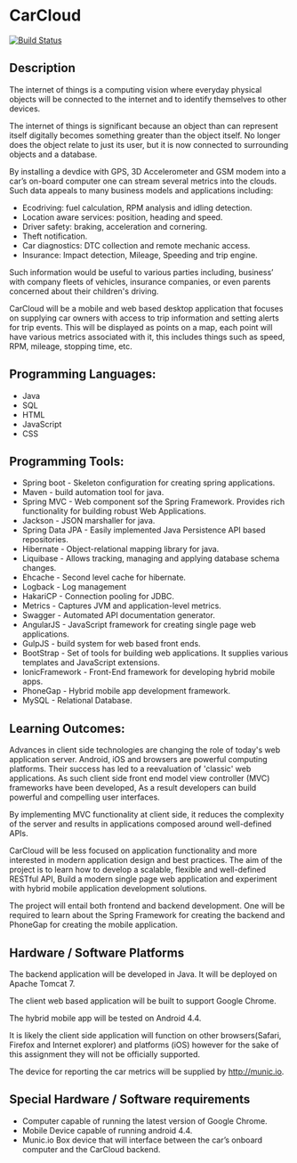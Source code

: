 # CarCloud

[![Build Status](https://travis-ci.org/imduffy15/carcloud-mobile-app.svg)](https://travis-ci.org/imduffy15/carcloud-mobile-app)

## Description

The internet of things is a computing vision where everyday physical objects will be connected to the internet and to identify themselves to other devices.

The internet of things is significant because an object than can represent itself digitally becomes something greater than the object itself. No longer does the object relate to just its user, but it is now connected to surrounding objects and a database. 

By installing a devdice with GPS, 3D Accelerometer and GSM modem into a car’s on-board computer one can stream several metrics into the clouds. Such data appeals to many business models and applications including: 

 - Ecodriving: fuel calculation, RPM analysis and idling detection.
 - Location aware services: position, heading and speed.
 - Driver safety: braking, acceleration and cornering.
 - Theft notification.
 - Car diagnostics: DTC collection and remote mechanic access.
 - Insurance: Impact detection, Mileage, Speeding and trip engine.

Such information would be useful to various parties including, business’ with company fleets of vehicles, insurance companies, or even parents concerned about their children's driving.

CarCloud will be a mobile and web based desktop application that focuses on supplying car owners with access to trip information and setting alerts for trip events. This will be displayed as points on a map, each point will have various metrics associated with it, this includes things such as speed, RPM, mileage, stopping time, etc.

## Programming Languages:

 - Java
 - SQL
 - HTML
 - JavaScript
 - CSS

## Programming Tools:

 - Spring boot - Skeleton configuration for creating spring applications.
 - Maven - build automation tool for java.
 - Spring MVC - Web component sof the Spring Framework. Provides rich functionality for building robust Web Applications.
 - Jackson - JSON marshaller for java.
 - Spring Data JPA - Easily implemented Java Persistence API based repositories. 
 - Hibernate - Object-relational mapping library for java.
 - Liquibase - Allows tracking, managing and applying database schema changes.
 - Ehcache - Second level cache for hibernate.
 - Logback - Log management
 - HakariCP - Connection pooling for JDBC.
 - Metrics - Captures JVM and application-level metrics.
 - Swagger - Automated API documentation generator.
 - AngularJS - JavaScript framework for creating single page web applications.
 - GulpJS - build system for web based front ends.
 - BootStrap - Set of tools for building web applications. It supplies various templates and JavaScript extensions.
 - IonicFramework - Front-End framework for developing hybrid mobile apps.
 - PhoneGap - Hybrid mobile app development framework.
 - MySQL - Relational Database.

## Learning Outcomes:

Advances in client side technologies are changing the role of today's web application server. Android, iOS and browsers are powerful computing platforms. Their success has led to a reevaluation of 'classic' web applications. As such client side front end model view controller (MVC) frameworks have been developed, As a result developers can build powerful and compelling user interfaces.

By implementing MVC functionality at client side, it reduces the complexity of the server and results in applications composed around well-defined APIs.

CarCloud will be less focused on application functionality and more interested in modern application design and best practices. The aim of the project is to learn how to develop a scalable, flexible and well-defined RESTful API, Build a modern single page web application and experiment with hybrid mobile application development solutions.

The project will entail both frontend and backend development. One will be required to learn about the Spring Framework for creating the backend and PhoneGap for creating the mobile application.

## Hardware / Software Platforms

The backend application will be developed in Java. It will be deployed on Apache Tomcat 7.

The client web based application will be built to support Google Chrome. 

The hybrid mobile app will be tested on Android 4.4. 

It is likely the client side application will function on other browsers(Safari, Firefox and Internet explorer) and platforms (iOS) however for the sake of this assignment they will not be officially supported.

The device for reporting the car metrics will be supplied by http://munic.io. 

## Special Hardware / Software requirements

 - Computer capable of running the latest version of Google Chrome.
 - Mobile Device capable of running android 4.4.
 - Munic.io Box device that will interface between the car’s onboard computer and the CarCloud backend.
